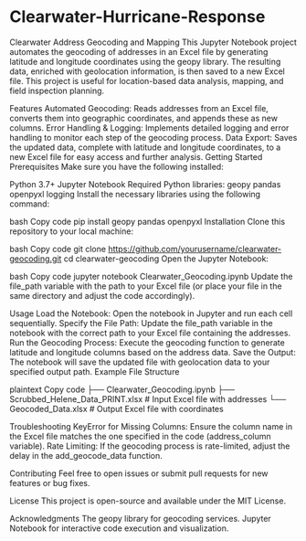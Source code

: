 # Clearwater-Hurricane-Response


Clearwater Address Geocoding and Mapping
This Jupyter Notebook project automates the geocoding of addresses in an Excel file by generating latitude and longitude coordinates using the geopy library. The resulting data, enriched with geolocation information, is then saved to a new Excel file. This project is useful for location-based data analysis, mapping, and field inspection planning.

Features
Automated Geocoding: Reads addresses from an Excel file, converts them into geographic coordinates, and appends these as new columns.
Error Handling & Logging: Implements detailed logging and error handling to monitor each step of the geocoding process.
Data Export: Saves the updated data, complete with latitude and longitude coordinates, to a new Excel file for easy access and further analysis.
Getting Started
Prerequisites
Make sure you have the following installed:

Python 3.7+
Jupyter Notebook
Required Python libraries:
geopy
pandas
openpyxl
logging
Install the necessary libraries using the following command:

bash
Copy code
pip install geopy pandas openpyxl
Installation
Clone this repository to your local machine:

bash
Copy code
git clone https://github.com/yourusername/clearwater-geocoding.git
cd clearwater-geocoding
Open the Jupyter Notebook:

bash
Copy code
jupyter notebook Clearwater_Geocoding.ipynb
Update the file_path variable with the path to your Excel file (or place your file in the same directory and adjust the code accordingly).

Usage
Load the Notebook: Open the notebook in Jupyter and run each cell sequentially.
Specify the File Path: Update the file_path variable in the notebook with the correct path to your Excel file containing the addresses.
Run the Geocoding Process: Execute the geocoding function to generate latitude and longitude columns based on the address data.
Save the Output: The notebook will save the updated file with geolocation data to your specified output path.
Example File Structure

plaintext
Copy code
├── Clearwater_Geocoding.ipynb
├── Scrubbed_Helene_Data_PRINT.xlsx  # Input Excel file with addresses
└── Geocoded_Data.xlsx               # Output Excel file with coordinates


Troubleshooting
KeyError for Missing Columns: Ensure the column name in the Excel file matches the one specified in the code (address_column variable).
Rate Limiting: If the geocoding process is rate-limited, adjust the delay in the add_geocode_data function.

Contributing
Feel free to open issues or submit pull requests for new features or bug fixes.

License
This project is open-source and available under the MIT License.

Acknowledgments
The geopy library for geocoding services.
Jupyter Notebook for interactive code execution and visualization.
